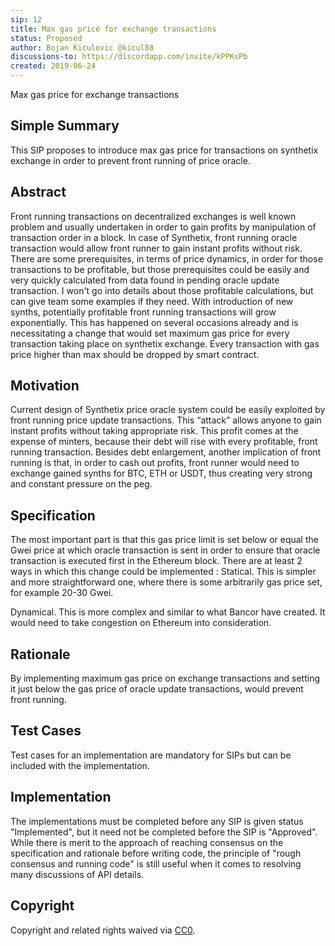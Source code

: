 ```yaml
---
sip: 12
title: Max gas price for exchange transactions
status: Proposed
author: Bojan Kiculovic @kicul88
discussions-to: https://discordapp.com/invite/kPPKsPb
created: 2019-06-24
---
```


Max gas price for exchange transactions

## Simple Summary
This SIP proposes to introduce max gas price for transactions on synthetix exchange in order to prevent front running of price oracle.

## Abstract
Front running transactions on decentralized exchanges is well known problem and usually undertaken in order to gain profits by manipulation of transaction order in a block. 
In case of Synthetix, front running oracle transaction would allow front runner to gain instant profits without risk. There are some prerequisites, in terms of price dynamics, in order for those transactions to be profitable, but those prerequisites could be easily and very quickly calculated from data found in pending oracle update transaction. I won't go into details about those profitable calculations, but can give team some examples if they  need. With introduction of new synths, potentially profitable front running transactions will grow exponentially. This has happened on several occasions already and is necessitating a change that would set maximum gas price for every transaction taking place on synthetix exchange. Every transaction with gas price higher than max should be dropped by smart contract.


## Motivation
Current design of Synthetix price oracle system could be easily exploited by front running price update transactions. This “attack” allows anyone to gain instant profits without taking appropriate risk. This profit comes at the expense of minters, because their debt will rise with every profitable, front running transaction. Besides debt enlargement, another implication of front running is that, in order to cash out profits, front runner would need to exchange gained synths for BTC, ETH or USDT, thus creating very strong and constant pressure on the peg.


## Specification
The most important part is that this gas price limit is set below or equal the Gwei price at which oracle transaction is sent in order to ensure that oracle transaction is executed first in the Ethereum block.
There are at least 2 ways in which this change could be implemented :
Statical. This is simpler and more straightforward one, where there is some arbitrarily gas price set, for example 20-30 Gwei. 
 
Dynamical.  This is more complex and similar to what Bancor have created. It would need to take congestion on Ethereum into consideration.


## Rationale
By implementing maximum gas price on exchange transactions and setting it just below the gas price of oracle update transactions, would prevent front running.


## Test Cases
<!--Test cases for an implementation are mandatory for SIPs but can be included with the implementation..-->
Test cases for an implementation are mandatory for SIPs but can be included with the implementation.

## Implementation
<!--The implementations must be completed before any SIP is given status "Implemented", but it need not be completed before the SIP is "Approved". While there is merit to the approach of reaching consensus on the specification and rationale before writing code, the principle of "rough consensus and running code" is still useful when it comes to resolving many discussions of API details.-->
The implementations must be completed before any SIP is given status "Implemented", but it need not be completed before the SIP is "Approved". While there is merit to the approach of reaching consensus on the specification and rationale before writing code, the principle of "rough consensus and running code" is still useful when it comes to resolving many discussions of API details.

## Copyright
Copyright and related rights waived via [CC0](https://creativecommons.org/publicdomain/zero/1.0/).
